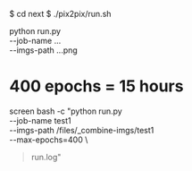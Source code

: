 $ cd next
$ ./pix2pix/run.sh

python run.py \
  --job-name ... \
  --imgs-path ...png

# 400 epochs = 15 hours
screen bash -c "python run.py \
  --job-name test1 \
  --imgs-path /files/_combine-imgs/test1 \
  --max-epochs=400 \
  > run.log"